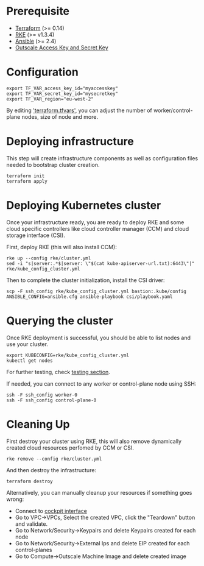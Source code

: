 # Prerequisite

- [Terraform](https://www.terraform.io/downloads) (>= 0.14)
- [RKE](https://rancher.com/docs/rke/latest/en/installation/) (>= v1.3.4)
- [Ansible](https://docs.ansible.com/ansible/latest/installation_guide/index.html) (>= 2.4)
- [Outscale Access Key and Secret Key](https://wiki.outscale.net/display/EN/Creating+an+Access+Key)

# Configuration

```
export TF_VAR_access_key_id="myaccesskey"
export TF_VAR_secret_key_id="mysecretkey"
export TF_VAR_region="eu-west-2"
```


By editing ['terraform.tfvars'](terraform.tfvars), you can adjust the number of worker/control-plane nodes, size of node and more.

# Deploying infrastructure

This step will create infrastructure components as well as configuration files needed to bootstrap cluster creation.

```
terraform init
terraform apply
```

# Deploying Kubernetes cluster

Once your infrastructure ready, you are ready to deploy RKE and some cloud specific controllers like cloud controller manager (CCM) and cloud storage interface (CSI).

First, deploy RKE (this will also install CCM):
```
rke up --config rke/cluster.yml
sed -i "s|server:.*$|server: \"$(cat kube-apiserver-url.txt):6443\"|" rke/kube_config_cluster.yml
```

Then to complete the cluster initialization, install the CSI driver:
```
scp -F ssh_config rke/kube_config_cluster.yml bastion:.kube/config
ANSIBLE_CONFIG=ansible.cfg ansible-playbook csi/playbook.yaml
```

# Querying the cluster

Once RKE deployment is successful, you should be able to list nodes and use your cluster.

```
export KUBECONFIG=rke/kube_config_cluster.yml
kubectl get nodes
```

For further testing, check [testing section](testing.md).

If needed, you can connect to any worker or control-plane node using SSH:
```
ssh -F ssh_config worker-0
ssh -F ssh_config control-plane-0
```

# Cleaning Up
First destroy your cluster using RKE, this will also remove dynamically created cloud resources perfomed by CCM or CSI.
```
rke remove --config rke/cluster.yml
```

And then destroy the infrastructure: 
```
terraform destroy
```

Alternatively, you can manually cleanup your resources if something goes wrong:
- Connect to [cockpit interface](https://cockpit.outscale.com/)
- Go to VPC->VPCs, Select the created VPC, click the "Teardown" button and validate.
- Go to Network/Security->Keypairs and delete Keypairs created for each node
- Go to Network/Security->External Ips and delete EIP created for each control-planes
- Go to Compute->Outscale Machine Image and delete created image
